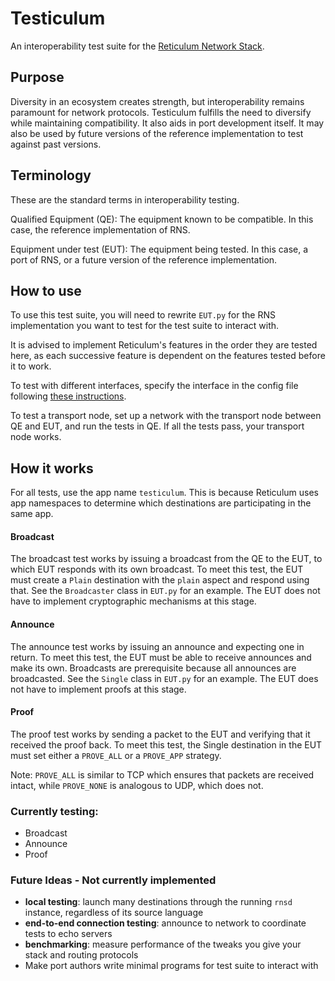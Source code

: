 # Testiculum
An interoperability test suite for the [Reticulum Network Stack](https://github.com/markqvist/reticulum).

## Purpose
Diversity in an ecosystem creates strength, but interoperability remains paramount for network protocols. 
Testiculum fulfills the need to diversify while maintaining compatibility. It also aids in port development itself.
It may also be used by future versions of the reference implementation to test against past versions.

## Terminology
These are the standard terms in interoperability testing.

Qualified Equipment (QE): The equipment known to be compatible. In this case, the reference implementation of RNS.

Equipment under test (EUT): The equipment being tested. In this case, a port of RNS,
or a future version of the reference implementation.

## How to use
To use this test suite, you will need to rewrite `EUT.py` for the RNS implementation you want to test
for the test suite to interact with.

It is advised to implement Reticulum's features in the order they are tested here, as each successive feature
is dependent on the features tested before it to work.

To test with different interfaces, specify the interface in the config file following [these instructions](https://reticulum.network/manual/interfaces.html).

To test a transport node, set up a network with the transport node between QE and EUT, and run the tests in QE.
If all the tests pass, your transport node works.

## How it works

For all tests, use the app name `testiculum`. This is because Reticulum uses app namespaces to determine which
destinations are participating in the same app.

#### Broadcast
The broadcast test works by issuing a broadcast from the QE to the EUT, to which EUT responds with its own broadcast.
To meet this test, the EUT must create a `Plain` destination with the `plain` aspect and respond using that.
See the `Broadcaster` class in `EUT.py` for an example.
The EUT does not have to implement cryptographic mechanisms at this stage.

#### Announce
The announce test works by issuing an announce and expecting one in return. To meet this test, the EUT must be able to
receive announces and make its own. Broadcasts are prerequisite because all announces are broadcasted.
See the `Single` class in `EUT.py` for an example. The EUT does not have to implement proofs at this stage.

#### Proof
The proof test works by sending a packet to the EUT and verifying that it received the proof back.
To meet this test, the Single destination in the EUT must set either a `PROVE_ALL` or a `PROVE_APP` strategy.

Note: `PROVE_ALL` is similar to TCP which ensures that packets are received intact, while `PROVE_NONE`
is analogous to UDP, which does not.

### Currently testing:
* Broadcast
* Announce
* Proof

### Future Ideas - Not currently implemented
- **local testing**: launch many destinations through the running `rnsd` instance, regardless of its source language
- **end-to-end connection testing**: announce to network to coordinate tests to echo servers
- **benchmarking**: measure performance of the tweaks you give your stack and routing protocols
- Make port authors write minimal programs for test suite to interact with
